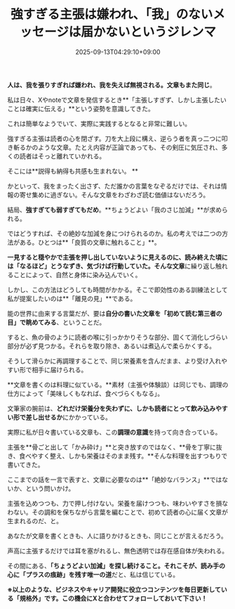 ﻿---
title: "強すぎる主張は嫌われ、「我」のないメッセージは届かないというジレンマ"
date: 2025-09-13T04:29:10+09:00
draft: false
---

**人は、我を張りすぎれば嫌われ、我を失えば無視される。文章もまた同じ**。

私は日々、Xやnoteで文章を発信するとき**「主張しすぎず、しかし主張したいことは確実に伝える」**という姿勢を意識してきた。

これは簡単なようでいて、実際に実践するとなると非常に難しい。



強すぎる主張は読者の心を閉ざす。刀を大上段に構え、逆らう者を真っ二つに叩き斬るかのような文章。たとえ内容が正論であっても、その剣圧に気圧され、多くの読者はそっと離れていかれる。

そこには**説得も納得も共感も生まれない。
**

かといって、我をまったく出さず、ただ誰かの言葉をなぞるだけでは、それは情報の寄せ集めに過ぎない。そんな文章をわざわざ読む価値はないだろう。

結局、**強すぎても弱すぎてもだめ**。**ちょうどよい「我のさじ加減」**が求められる。

ではどうすれば、その絶妙な加減を身につけられるのか。私の考えでは二つの方法がある。ひとつは**「良質の文章に触れること」**。

**一見すると穏やかで主張を押し出していないように見えるのに、読み終えた頃には「なるほど」とうなずき、気づけば行動していた。そんな文章**に繰り返し触れることによって、自然と身体に染み込んでいく。

しかし、この方法はどうしても時間がかかる。そこで即効性のある訓練法として私が提案したいのは**「離見の見」**である。

能の世界に由来する言葉だが、要は**自分の書いた文章を「初めて読む第三者の目」で眺めてみる**、ということだ。



すると、魚の骨のように読者の喉に引っかかりそうな部分、固くて消化しづらい部分が必ず見つかる。それらを取り除き、あるいは煮込んで柔らかくする。

そうして滑らかに再調理することで、同じ栄養素を含んだまま、より受け入れやすい形で相手に届けられる。



**文章を書くのは料理に似ている。**素材（主張や体験談）は同じでも、調理の仕方によって「美味しくもなれば、食べづらくもなる」。

文筆家の腕前は、**どれだけ栄養分を失わずに、しかも読者にとって飲み込みやすい形で差し出せるか**にかかっている。



実際に私が日々書いている文章も、この**調理の意識**を持って向き合っている。

主張を**骨ごと出して「かみ砕け」**と突き放すのではなく、**骨を丁寧に抜き、食べやすく整え、しかも栄養はそのまま残す。**そんな料理を出すつもりで書いてきた。



ここまでの話を一言で表すと、文章に必要なのは**「絶妙なバランス」**ではないか、という問いかけ。

主張を込めつつも、力で押し付けない。栄養を届けつつも、味わいやすさを損なわない。その調和を保ちながら言葉を編むことで、初めて読者の心に届く文章が生まれるのだ、と。



あなたが文章を書くときも、人に語りかけるときも、同じことが言えるだろう。

声高に主張するだけでは耳を塞がれるし、無色透明では存在感自体が失われる。

その間にある、**「ちょうどよい加減」**を探し続けること。それこそが、読み手の心に**「プラスの痕跡」を残す唯一の道**だと、私は信じている。



**※以上のような、ビジネスやキャリア開発に役立つコンテンツを毎日更新している「規格外」です。この機会にXと合わせてフォローしておいて下さい！**